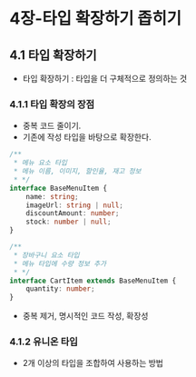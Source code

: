 # 4장-타입 확장하기 좁히기

## 4.1 타입 확장하기

- 타입 확장하기 : 타입을 더 구체적으로 정의하는 것

### 4.1.1 타입 확장의 장점

- 중복 코드 줄이기.
- 기존에 작성 타입을 바탕으로 확장한다.

```ts
/**
 * 메뉴 요소 타입
 * 메뉴 이름, 이미지, 할인율, 재고 정보
 * */
interface BaseMenuItem {
    name: string;
    imageUrl: string | null;
    discountAmount: number;
    stock: number | null;
}

/**
 * 장바구니 요소 타입
 * 메뉴 타입에 수량 정보 추가
 * */
interface CartItem extends BaseMenuItem {
    quantity: number;
}

```

- 중복 제거, 명시적인 코드 작성, 확장성

### 4.1.2 유니온 타입

- 2개 이상의 타입을 조합하여 사용하는 방법

